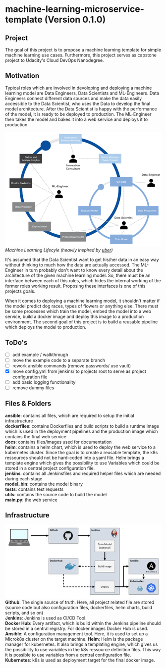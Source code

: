 # machine-learning-microservice-template (Version 0.1.0)

## Project
The goal of this project is to propose a machine learning template for simple machine learning use cases.
Furthermore, this project serves as capstone project to Udacity's Cloud DevOps Nanodegree.

## Motivation
Typical roles which are involved in devoloping and deploying a machine learning model are Data Engineers, Data Scientists and ML-Engineers.
Data Engineers connect different data sources and make the data easily accessible to the Data Scientist, who uses the Data to develop the final model architecture. After the Data Scientist is happy with the performance of the model, it is ready to be deployed to production. The ML-Engineer then takes the model and bakes it into a web service and deploys it to production.  

![alt text](docs/ml-lifecycle.png "Machine Learning Lifecycle")  
*Machine Learning Lifecyle (heavily inspired by [uber](https://mc.ai/doing-machine-learning-the-uber-way-five-lessons-from-the-first-three-years-of-michelangelo/))*

It's assumed that the Data Scientist want to get his/her data in an easy way without thinking to much how the data are actually accessed.
The ML-Engineer in turn probably don't want to know every detail about the architecture of the given machine learning model.
So, there must be an interface between each of this roles, which hides the internal working of the former roles working result.
Proposing these interfaces is one of this projects goals.

When it comes to deploying a machine learning model, it shouldn't matter if the model predict dog races, types of flowers or anything else. There must be some processes which train the model, embed the model into a web service, build a docker image and deploy this image to a production environment.
The second goal of this project is to build a reusable pipeline which deploys the model to production.

## ToDo's
- [ ] add example / walkthrough
- [ ] move the example code to a separate branch
- [ ] rework ansible commands (remove passwords/ use vault)
- [x] move config.yml from jenkins/ to projects root to serve as project configuration file
- [ ] add basic logging functionality
- [ ] remove dummy files

## Files & Folders
**ansible**: contains all files, which are required to setup the initial infrastructure  
**dockerfiles**: contains Dockerfiles and build scripts to build a runtime image which is used in the deployment pipelines and the production image which  contains the final web service  
**docs**: contains files/images used for documentation  
**helm**: contains a helm chart, which is used to deploy the web service to a kubernetes cluster. Since the goal is to create a reusable template, the k8s ressources should not be hard-coded into a yaml file. Helm brings a template engine which gives the possibility to use Variables which could be stored in a central project configuration file.  
**jenkins**: contains all Jenkinsfiles and required helper files which are needed during each stage  
**model_bin**: contains the model binary  
**tests**: contains test requests  
**utils**: contains the source code to build the model  
**main.py**: the web service  

## Infrastructure
![alt text](docs/ml-template-project-architecture.png "Infrastructure Setup")  
**Github**: The single source of truth. Here, all project related file are stored (source code but also configuration files, dockerfiles, helm charts, build scripts, and so on)  
**Jenkins**: Jenkins is used as CI/CD Tool.  
**Docker Hub**: Every artifact, which is build within the Jenkins pipeline should be stored in a central registry. For docker images Docker Hub is used.  
**Ansible**: A configuration management tool. Here, it is used to set up a Microk8s cluster on the target machine.
**Helm**: Helm is the package manager for kubernetes. It also brings a templating engine, which gives us the possibility to use variables in the k8s ressource definition files. This way it is possible to use variables from a central configuration file.    
**Kubernetes**: k8s is used as deployment target for the final docker image.  
